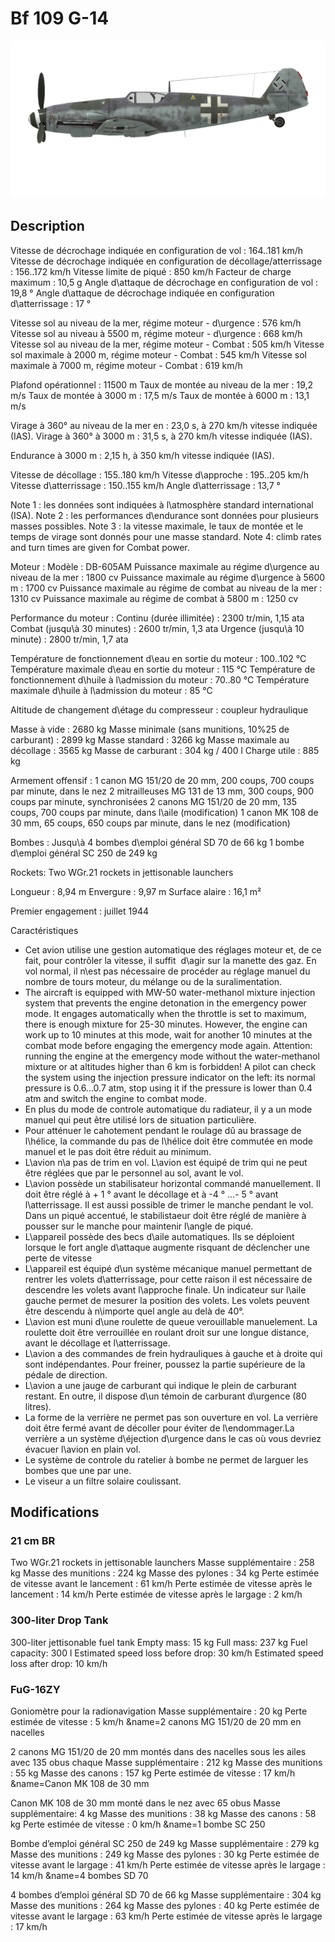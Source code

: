 # Bf 109 G-14

![bf109g14](../images/bf109g14.png)

## Description

Vitesse de décrochage indiquée en configuration de vol : 164..181 km/h
Vitesse de décrochage indiquée en configuration de décollage/atterrissage : 156..172 km/h
Vitesse limite de piqué : 850 km/h
Facteur de charge maximum : 10,5 g
Angle d\attaque de décrochage en configuration de vol : 19,8 °
Angle d\attaque de décrochage indiquée en configuration d\atterrissage : 17 °

Vitesse sol au niveau de la mer, régime moteur - d\urgence : 576 km/h
Vitesse sol au niveau à 5500 m, régime moteur - d\urgence : 668 km/h
Vitesse sol au niveau de la mer, régime moteur - Combat : 505 km/h
Vitesse sol maximale à 2000 m, régime moteur - Combat : 545 km/h
Vitesse sol maximale à 7000 m, régime moteur - Combat : 619 km/h

Plafond opérationnel : 11500 m
Taux de montée au niveau de la mer : 19,2 m/s
Taux de montée à 3000 m : 17,5 m/s
Taux de montée à 6000 m : 13,1 m/s

Virage à 360° au niveau de la mer en : 23,0 s, à 270 km/h vitesse indiquée (IAS).
Virage à 360° à 3000 m : 31,5 s, à 270 km/h vitesse indiquée (IAS).

Endurance à 3000 m : 2,15 h, à 350 km/h vitesse indiquée (IAS).

Vitesse de décollage : 155..180 km/h
Vitesse d\approche : 195..205 km/h
Vitesse d\atterrissage : 150..155 km/h
Angle d\atterrissage : 13,7 °

Note 1 : les données sont indiquées à l\atmosphère standard international (ISA).
Note 2 : les performances d\endurance sont données pour plusieurs masses possibles.
Note 3 : la vitesse maximale, le taux de montée et le temps de virage sont donnés pour une masse standard.
Note 4: climb rates and turn times are given for Combat power.

Moteur :
Modèle : DB-605AM
Puissance maximale au régime d\urgence au niveau de la mer : 1800 cv
Puissance maximale au régime d\urgence à 5600 m : 1700 cv
Puissance maximale au régime de combat au niveau de la mer : 1310 cv
Puissance maximale au régime de combat à 5800 m : 1250 cv

Performance du moteur :
Continu (durée illimitée) : 2300 tr/min, 1,15 ata
Combat (jusqu\à 30 minutes) : 2600 tr/min, 1,3 ata
Urgence (jusqu\à 10 minute) : 2800 tr/min, 1,7 ata

Température de fonctionnement d\eau en sortie du moteur : 100..102 °C
Température maximale d\eau en sortie du moteur : 115 °C
Température de fonctionnement d\huile à l\admission du moteur : 70..80 °C
Température maximale d\huile à l\admission du moteur : 85 °C

Altitude de changement d\étage du compresseur : coupleur hydraulique

Masse à vide : 2680 kg
Masse minimale (sans munitions, 10%25 de carburant) : 2899 kg
Masse standard : 3266 kg
Masse maximale au décollage : 3565 kg
Masse de carburant : 304 kg / 400 l
Charge utile : 885 kg

Armement offensif :
1 canon MG 151/20 de 20 mm, 200 coups, 700 coups par minute, dans le nez
2 mitrailleuses MG 131 de 13 mm, 300 coups, 900 coups par minute, synchronisées
2 canons MG 151/20 de 20 mm, 135 coups, 700 coups par minute, dans l\aile (modification)
1 canon MK 108 de 30 mm, 65 coups, 650 coups par minute, dans le nez (modification)

Bombes :
Jusqu\à 4 bombes d\emploi général SD 70 de 66 kg
1 bombe d\emploi général SC 250 de 249 kg

Rockets:
Two WGr.21 rockets in jettisonable launchers

Longueur : 8,94 m
Envergure : 9,97 m
Surface alaire : 16,1 m²

Premier engagement : juillet 1944

Caractéristiques
- Cet avion utilise une gestion automatique des réglages moteur et, de ce fait, pour contrôler la vitesse, il suffit  d\agir sur la manette des gaz. En vol normal, il n\est pas nécessaire de procéder au réglage manuel du nombre de tours moteur, du mélange ou de la suralimentation.
- The aircraft is equipped with MW-50 water-methanol mixture injection system that prevents the engine detonation in the emergency power mode. It engages automatically when the throttle is set to maximum, there is enough mixture for 25-30 minutes.  However, the engine can work up to 10 minutes at this mode, wait for another 10 minutes at the combat mode before engaging the emergency mode again. Attention: running the engine at the emergency mode without the water-methanol mixture or at altitudes higher than 6 km is forbidden! A pilot can check the system using the injection pressure indicator on the left: its normal pressure is 0.6...0.7 atm, stop using it if the pressure is lower than 0.4 atm and switch the engine to combat mode.
- En plus du mode de controle automatique du radiateur, il y a  un mode manuel qui peut être utilisé lors de situation particulière.
- Pour atténuer le cahotement pendant le roulage dû au brassage de l\hélice, la commande du pas de l\hélice doit être commutée en mode manuel et le pas doit être réduit au minimum.
- L\avion n\a pas de trim en vol. L\avion est équipé de trim qui ne peut être réglées que par le personnel au sol, avant le vol.
- L\avion possède un stabilisateur horizontal commandé manuellement. Il doit être réglé à + 1 ° avant le décollage et à -4 ° ...- 5 ° avant l\atterrissage. Il est aussi possible de trimer le manche pendant le vol. Dans un piqué accentué, le stabilistaeur doit être réglé de manière à pousser sur le manche pour maintenir l\angle de piqué.
- L\appareil possède des becs d\aile automatiques. Ils se déploient lorsque le fort angle d\attaque augmente risquant de déclencher une perte de vitesse 
- L\appareil est équipé d\un système mécanique manuel permettant de rentrer les volets d\atterrissage, pour cette raison il est nécessaire de descendre les volets avant l\approche finale. Un indicateur sur l\aile gauche permet de mesurer la position des volets. Les volets peuvent être descendu à n\importe quel angle au delà de 40°.
- L\avion est muni d\une roulette de queue verouillable manuelement. La roulette doit être verrouillée en roulant droit sur une longue distance, avant le décollage et l\atterrissage.
- L\avion a des commandes de frein hydrauliques à gauche et à droite qui sont indépendantes. Pour freiner, poussez la partie supérieure de la pédale de direction.
- L\avion a une jauge de carburant qui indique le plein de carburant restant. En outre, il dispose d\un témoin de carburant d\urgence (80 litres).
- La forme de la verrière ne permet pas son ouverture en vol. La verrière doit être fermé avant de décoller pour éviter de l\endommager.La verrière a un système d\éjection d\urgence dans le cas où vous devriez évacuer l\avion en plain vol.
- Le système de controle du ratelier à bombe ne permet de larguer les bombes que une par une.
- Le viseur a un filtre solaire coulissant.

## Modifications

### 21 cm BR

Two WGr.21 rockets in jettisonable launchers
Masse supplémentaire : 258 kg
Masse des munitions : 224 kg
Masse des pylones : 34 kg
Perte estimée de vitesse avant le lancement : 61 km/h
Perte estimée de vitesse après le lancement : 14 km/h
Perte estimée de vitesse après le largage : 2 km/h
### 300-liter Drop Tank

300-liter jettisonable fuel tank
Empty mass: 15 kg
Full mass: 237 kg
Fuel capacity: 300 l
Estimated speed loss before drop: 30 km/h
Estimated speed loss after drop: 10 km/h
### FuG-16ZY

Goniomètre pour la radionavigation
Masse supplémentaire : 20 kg
Perte estimée de vitesse : 5 km/h﻿
&name=2 canons MG 151/20 de 20 mm en nacelles

2 canons MG 151/20 de 20 mm montés dans des nacelles sous les ailes avec 135 obus chaque
Masse supplémentaire : 212 kg
Masse des munitions : 55 kg
Masse des canons : 157 kg
Perte estimée de vitesse : 17 km/h﻿
&name=Canon MK 108 de 30 mm

Canon MK 108 de 30 mm monté dans le nez avec 65 obus
Masse supplémentaire: 4 kg
Masse des munitions : 38 kg
Masse des canons : 58 kg
Perte estimée de vitesse : 0 km/h﻿
&name=1 bombe SC 250

Bombe d’emploi général SC 250 de 249 kg
Masse supplémentaire : 279 kg
Masse des munitions : 249 kg
Masse des pylones : 30 kg
Perte estimée de vitesse avant le largage : 41 km/h
Perte estimée de vitesse après le largage : 14 km/h﻿
&name=4 bombes SD 70

4 bombes d’emploi général SD 70 de 66 kg
Masse supplémentaire : 304 kg
Masse des munitions : 264 kg
Masse des pylones : 40 kg
Perte estimée de vitesse avant le largage : 63 km/h
Perte estimée de vitesse après le largage : 17 km/h